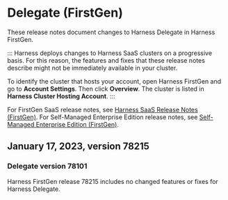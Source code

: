 # Delegate (FirstGen)

These release notes document changes to Harness Delegate in Harness FirstGen.

:::
Harness deploys changes to Harness SaaS clusters on a progressive basis. For this reason, the features and fixes that these release notes describe might not be immediately available in your cluster. 

To identify the cluster that hosts your account, open Harness FirstGen and go to **Account Settings**. Then click **Overview**. The cluster is listed in **Harness Cluster Hosting Account**.
:::

For FirstGen SaaS release notes, see [Harness SaaS Release Notes (FirstGen)](/docs/first-gen/firstgen-release-notes/harness-saa-s-release-notes.md). For Self-Managed Enterprise Edition release notes, see [Self-Managed Enterprise Edition (FirstGen)](/docs/first-gen/firstgen-release-notes/harness-on-prem-release-notes.md).



## January 17, 2023, version 78215
### Delegate version 78101

Harness FirstGen release 78215 includes no changed features or fixes for Harness Delegate.

